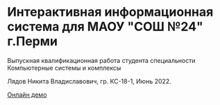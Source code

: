 # Интерактивная информационная система для МАОУ "СОШ №24" г.Перми

Выпускная квалификационная работа студента специальности Компьютерные системы и комплексы

Лядов Никита Владиславович, гр. КС-18-1, Июнь 2022.

[Онлайн демо](https://infoboard.hanriel.ru/)
